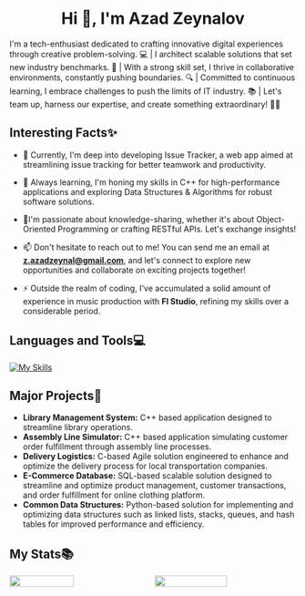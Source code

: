 
<h1 align="center">Hi 👋, I'm Azad Zeynalov</h1>
<p>I'm a tech-enthusiast dedicated to crafting innovative digital experiences through creative problem-solving. 💻 | I architect scalable solutions that set new industry benchmarks. 🚀 | With a strong skill set, I thrive in collaborative environments, constantly pushing boundaries. 🔍 | Committed to continuous learning, I embrace challenges to push the limits of IT industry. 📚 | Let's team up, harness our expertise, and create something extraordinary! 💼✨</p>


<h2>Interesting Facts✨</h2>

- 🔭 Currently, I'm deep into developing Issue Tracker, a web app aimed at streamlining issue tracking for better teamwork and productivity.

- 🌱 Always learning, I'm honing my skills in C++ for high-performance applications and exploring Data Structures & Algorithms for robust software solutions.

- 💬I'm passionate about knowledge-sharing, whether it's about Object-Oriented Programming or crafting RESTful APIs. Let's exchange insights!
 
- 📫 Don't hesitate to reach out to me! You can send me an email at **z.azadzeynal@gmail.com**, and let's connect to explore new opportunities and collaborate on exciting projects together!

- ⚡ Outside the realm of coding, I've accumulated a solid amount of experience in music production with **Fl Studio**, refining my skills over a considerable period.
<p align="left">
</p>


<h2 align="left">Languages and Tools💻</h2>

 [![My Skills](https://skillicons.dev/icons?i=c,cpp,js,py,php,django,nodejs,express,mongo,postgres,linux,git&perline=15)](https://skillicons.dev)
 

 <h2>Major Projects💼</h2>

 - **Library Management System:** C++ based application designed to streamline library operations.
 - **Assembly Line Simulator:** C++ based application simulating customer order fulfillment through assembly line processes.
 - **Delivery Logistics:** C-based Agile solution engineered to enhance and optimize the delivery process for local transportation companies.
 - **E-Commerce Database:** SQL-based scalable solution designed to streamline and optimize product management, customer transactions, and order fulfillment for online clothing platform.
 - **Common Data Structures:** Python-based solution for implementing and optimizing data structures such as linked lists, stacks, queues, and hash tables for improved performance and efficiency.

 
<h2>My Stats📚</h2>


<div style="display: flex; flex-direction: row; gap: 20px">
 <img style="heigth: auto; width: 48%;" class="img" src="https://github-readme-stats.vercel.app/api?username=808azad&show_icons=true&theme=neon" />
 <img style="heigth: auto; width: 51%;" class="img" src="https://streak-stats.demolab.com/?user=808azad&theme=neon&layout=compact" />
</div>


